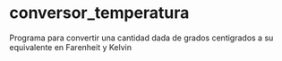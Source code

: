 # conversor_temperatura
Programa para convertir una cantidad dada de grados centigrados a su equivalente en Farenheit y Kelvin 
